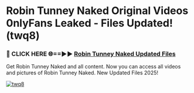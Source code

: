 # Robin Tunney Naked Original Videos 0nlyFans Leaked - Files Updated! (twq8)

<h3>🔴 CLICK HERE 🌐==►► <a href="https://tinyurl.com/up5wt9bj" rel="nofollow">Robin Tunney Naked Updated Files</a></h3>

Get Robin Tunney Naked and all content. Now you can access all videos and pictures of Robin Tunney Naked. New Updated Files 2025!

[![twq8](https://i.imgur.com/ABiUzMV.gif)](https://tinyurl.com/up5wt9bj)
